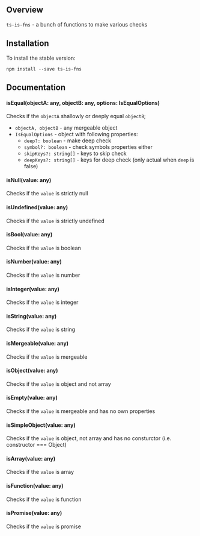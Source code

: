 

<!-- toc -->



<!-- tocstop -->

## Overview
`ts-is-fns` - a bunch of functions to make various checks

## Installation

To install the stable version:

```
npm install --save ts-is-fns
```

## Documentation

#### isEqual(objectA: any, objectB: any, options: IsEqualOptions)
Checks if the `objectA` shallowly or deeply equal `objectB`;
- `objectA, objectB` - any mergeable object
- `IsEqualOptions` - object with following properties:
    - `deep?: boolean` - make deep check
    - `symbol?: boolean` - check symbols properties either
    - `skipKeys?: string[]` - keys to skip check
    - `deepKeys?: string[]` - keys for deep check (only actual when `deep` is false)

#### isNull(value: any)
Checks if the `value` is strictly null

#### isUndefined(value: any)
Checks if the `value` is strictly undefined

#### isBool(value: any)
Checks if the `value` is boolean

#### isNumber(value: any)
Checks if the `value` is number

#### isInteger(value: any)
Checks if the `value` is integer

#### isString(value: any)
Checks if the `value` is string

#### isMergeable(value: any)
Checks if the `value` is mergeable

#### isObject(value: any)
Checks if the `value` is object and not array

#### isEmpty(value: any)
Checks if the `value` is mergeable and has no own properties

#### isSimpleObject(value: any)
Checks if the `value` is object, not array and has no consturctor (i.e. constructor === Object)

#### isArray(value: any)
Checks if the `value` is array

#### isFunction(value: any)
Checks if the `value` is function

#### isPromise(value: any)
Checks if the `value` is promise
